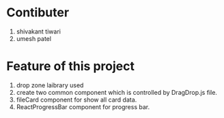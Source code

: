 # Contibuter
1. shivakant tiwari
2. umesh patel

# Feature of this project
1. drop zone laibrary used
2. create two common component which is controlled by DragDrop.js file.
3. fileCard component  for show all card data.
4. ReactProgressBar component for progress bar. 

